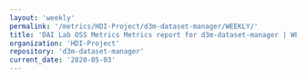 ```yaml
---
layout: 'weekly'
permalink: '/metrics/HDI-Project/d3m-dataset-manager/WEEKLY/'
title: 'DAI Lab OSS Metrics Metrics report for d3m-dataset-manager | WEEKLY-REPORT-2020-05-03'
organization: 'HDI-Project'
repository: 'd3m-dataset-manager'
current_date: '2020-05-03'
---
```


